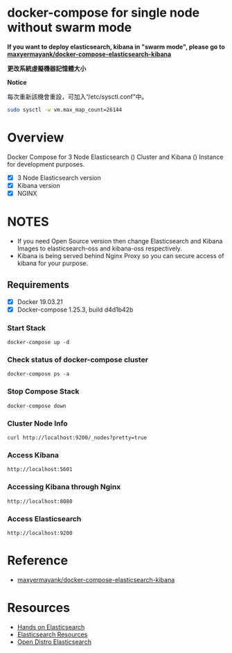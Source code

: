 # **docker-compose for single node without swarm mode**

**If you want to deploy elasticsearch, kibana in "swarm mode", please go to [maxyermayank/docker-compose-elasticsearch-kibana](https://github.com/maxyermayank/docker-compose-elasticsearch-kibana)**


**更改系統虛擬機器記憶體大小**

**Notice**

每次重新該機會重設，可加入“/etc/sysctl.conf”中。

```bash
sudo sysctl -w vm.max_map_count=26144
```

# **Overview**
Docker Compose for 3 Node Elasticsearch () Cluster and Kibana () Instance for development purposes.

- [x] 3 Node Elasticsearch version 
- [x] Kibana version 
- [x] NGINX

# **NOTES**
- If you need Open Source version then change Elasticsearch and Kibana Images to elasticsearch-oss and kibana-oss respectively.
- Kibana is being served behind Nginx Proxy so you can secure access of kibana for your purpose.

## **Requirements**
- [x] Docker 19.03.21
- [x] Docker-compose 1.25.3, build d4d1b42b

### **Start Stack**
```
docker-compose up -d
```

### **Check status of docker-compose cluster**
```
docker-compose ps -a
```

### **Stop Compose Stack**
```
docker-compose down
```

### **Cluster Node Info**
```
curl http://localhost:9200/_nodes?pretty=true
```

### **Access Kibana**
```
http://localhost:5601
```

### **Accessing Kibana through Nginx**
```
http://localhost:8080
```

### **Access Elasticsearch**
```
http://localhost:9200
```

# **Reference**
* [maxyermayank/docker-compose-elasticsearch-kibana](https://github.com/maxyermayank/docker-compose-elasticsearch-kibana)

# **Resources**
* [Hands on Elasticsearch](https://medium.com/@maxy_ermayank/hands-on-elasticsearch-8fa59d8aebfc)
* [Elasticsearch Resources](https://medium.com/@maxy_ermayank/elasticsearch-resources-27d24f01c1dc)
* [Open Distro Elasticsearch](https://medium.com/@maxy_ermayank/tl-dr-aws-open-distro-elasticsearch-fc642f0e592a)
